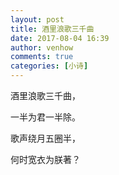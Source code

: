 ```yaml
---
layout: post
title: 酒里浪歌三千曲
date: 2017-08-04 16:39
author: venhow
comments: true
categories: [小诗]
---
```

酒里浪歌三千曲，

一半为君一半除。

歌声绕月五圈半，

何时宽衣为朕著？
